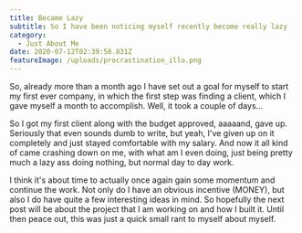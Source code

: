 ```yaml
---
title: Became Lazy
subtitle: So I have been noticing myself recently become really lazy
category:
  - Just About Me
date: 2020-07-12T02:39:58.831Z
featureImage: /uploads/procrastination_illo.png
---
```

So, already more than a month ago I have set out a goal for myself to start my first ever company, in which the first step was finding a client, which I gave myself a month to accomplish. Well, it took a couple of days... 

So I got my first client along with the budget approved, aaaaand, gave up. Seriously that even sounds dumb to write, but yeah, I've given up on it completely and just stayed comfortable with my salary. And now it all kind of came crashing down on me, with what am I even doing, just being pretty much a lazy ass doing nothing, but normal day to day work. 

I think it's about time to actually once again gain some momentum and continue the work. Not only do I have an obvious incentive (MONEY), but also I do have quite a few interesting ideas in mind. So hopefully the next post will be about the project that I am working on and how I built it. Until then peace out, this was just a quick small rant to myself about myself.
